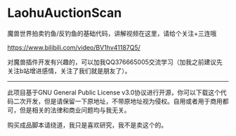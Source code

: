 # LaohuAuctionScan

魔兽世界拍卖钓鱼/反钓鱼的基础代码，讲解视频在这里，请给个关注+三连哦

https://www.bilibili.com/video/BV1hv41187Q5/

对魔兽插件开发有兴趣的，可以加我QQ376665005交流学习（加我之前建议先关注b站增进感情，关注了我们就是朋友了）。

-------------------

此项目基于GNU General Public License v3.0协议进行开源，你可以下载这个代码二次开发，但是请保留一下原地址，不带原地址视为侵权。自用或者用于商用都可，但是相关的法律和商业问题均与我无关。

购买成品脚本请绕道，我只是喜欢研究，我不是卖这个的。
